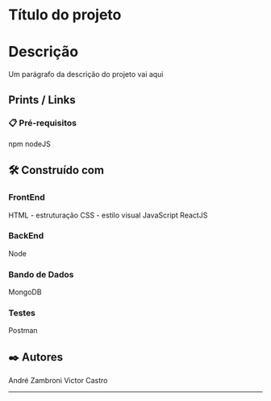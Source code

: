 # Título do projeto


# Descrição

Um parágrafo da descrição do projeto vai aqui

## Prints /  Links



### 📋 Pré-requisitos

npm
nodeJS




## 🛠️ Construído com

### FrontEnd

HTML - estruturação
CSS - estilo visual
JavaScript
ReactJS

### BackEnd
Node

### Bando de Dados
MongoDB

### Testes
Postman





## ✒️ Autores

André Zambroni
Victor Castro








---
